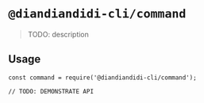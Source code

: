 # `@diandiandidi-cli/command`

> TODO: description

## Usage

```
const command = require('@diandiandidi-cli/command');

// TODO: DEMONSTRATE API
```
